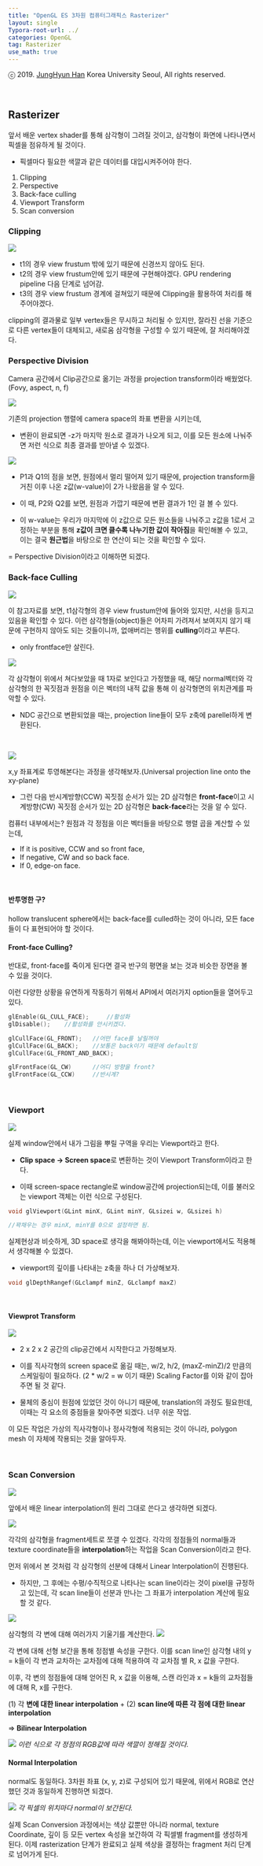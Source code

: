 ```yaml
---
title: "OpenGL ES 3차원 컴퓨터그래픽스 Rasterizer"
layout: single
Typora-root-url: ../
categories: OpenGL
tag: Rasterizer
use_math: true
---
```


ⓒ 2019. [JungHyun Han](https://media.korea.ac.kr/people/jhan/) Korea University Seoul, All rights reserved.

<br/>


## Rasterizer

앞서 배운 vertex shader를 통해 삼각형이 그려질 것이고, 삼각형이 화면에 나타나면서 픽셀을 점유하게 될 것이다.
- 픽셀마다 필요한 색깔과 같은 데이터를 대입시켜주어야 한다.

1. Clipping
2. Perspective
3. Back-face culling
4. Viewport Transform
5. Scan conversion

### Clipping

![]({{site.url}}/images/2024-09-29-opengl-rasterizer/clipping.png)

- t1의 경우 view frustum 밖에 있기 때문에 신경쓰지 않아도 된다.
- t2의 경우 view frustum안에 있기 때문에 구현해야겠다. GPU rendering pipeline 다음 단계로 넘어감.
- t3의 경우 view frustum 경계에 걸쳐있기 때문에 Clipping을 활용하여 처리를 해주어야겠다.

clipping의 결과물로 일부 vertex들은 무시하고 처리될 수 있지만, 잘라진 선을 기준으로 다른 vertex들이 대체되고, 새로움 삼각형을 구성할 수 있기 때문에, 잘 처리해야겠다.

### Perspective Division

Camera 공간에서 Clip공간으로 옮기는 과정을 projection transform이라 배웠었다. (Fovy, aspect, n, f)

![]({{site.url}}/images/2024-09-29-opengl-rasterizer/projectionTransform.png)

기존의 projection 행렬에 camera space의 좌표 변환을 시키는데, 
- 변환이 완료되면 -z가 마지막 원소로 결과가 나오게 되고, 이를 모든 원소에 나눠주면 저런 식으로 최종 결과를 받아낼 수 있겠다.

![]({{site.url}}/images/2024-09-29-opengl-rasterizer/perspectiveDivision.png)

- P1과 Q1의 점을 보면, 원점에서 멀리 떨어져 있기 때문에, projection transform을 거친 이후 나온 z값(w-value)이 2가 나왔음을 알 수 있다.  

- 이 때, P2와 Q2를 보면, 원점과 가깝기 때문에 변환 결과가 1인 걸 볼 수 있다.

- 이 w-value는 우리가 마지막에 이 z값으로 모든 원소들을 나눠주고 z값을 1로서 고정하는 부분을 통해 **z값이 크면 클수록 나누기한 값이 작아짐**을 확인해볼 수 있고, 이는 결국 **원근법**을 바탕으로 한 연산이 되는 것을 확인할 수 있다.

= Perspective Division이라고 이해하면 되겠다.

### Back-face Culling

![]({{site.url}}/images/2024-09-29-opengl-rasterizer/backfaceCulling.png)

이 참고자료를 보면, t1삼각형의 경우 view frustum안에 들어와 있지만, 시선을 등지고 있음을 확인할 수 있다. 이런 삼각형들(object)들은 어차피 가려져서 보여지지 않기 때문에 구현하지 않아도 되는 것들이니까, 없애버리는 행위를 **culling**이라고 부른다.

- only frontface만 살린다.

![]({{site.url}}/images/2024-09-29-opengl-rasterizer/universal.png)

각 삼각형이 위에서 쳐다보았을 때 1자로 보인다고 가정했을 때, 해당 normal벡터와 각 삼각형의 한 꼭짓점과 원점을 이은 벡터의 내적 값을 통해 이 삼각형면의 위치관계를 파악할 수 있다.
- NDC 공간으로 변환되었을 때는, projection line들이 모두 z축에 parellel하게 변환된다.


<br/>

![]({{site.url}}/images/2024-09-29-opengl-rasterizer/cwCcw.png)

x,y 좌표계로 투영해본다는 과정을 생각해보자.(Universal projection line onto the xy-plane)
- 그런 다음 반시계방향(CCW) 꼭짓점 순서가 있는 2D 삼각형은 **front-face**이고 시계방향(CW) 꼭짓점 순서가 있는 2D 삼각형은 **back-face**라는 것을 알 수 있다.

컴퓨터 내부에서는? 원점과 각 정점을 이은 벡터들을 바탕으로 행렬 곱을 계산할 수 있는데, 
- If it is positive, CCW and so front face,
- If negative, CW and so back face.
- If 0, edge-on face.

<br/>

#### 반투명한 구?

hollow translucent sphere에서는 back-face를 culled하는 것이 아니라, 모든 face들이 다 표현되어야 할 것이다.

#### Front-face Culling?

반대로, front-face를 죽이게 된다면 결국 반구의 평면을 보는 것과 비슷한 장면을 볼 수 있을 것이다.

이런 다양한 상황을 유연하게 작동하기 위해서 API에서 여러가지 option들을 열어두고 있다.
```c
glEnable(GL_CULL_FACE);     //활성화
glDisable();    //활성화를 안시키겠다.

glCullFace(GL_FRONT);   //어떤 face를 날릴꺼야
glCullFace(GL_BACK);    //보통은 back이기 때문에 default임
glCullFace(GL_FRONT_AND_BACK);

glFrontFace(GL_CW)      //어디 방향을 front?
glFrontFace(GL_CCW)     //반시계?
```

<br/>

### Viewport

![]({{site.url}}/images/2024-09-29-opengl-rasterizer/viewport.png)

실제 window안에서 내가 그림을 뿌릴 구역을 우리는 Viewport라고 한다.
- **Clip space → Screen space**로 변환하는 것이 Viewport Transform이라고 한다.

- 이때 screen-space rectangle로 window공간에 projection되는데, 이를 불러오는 viewport 객체는 이런 식으로 구성된다.

```c
void glViewport(GLint minX, GLint minY, GLsizei w, GLsizei h)

//꽉채우는 경우 minX, minY를 0으로 설정하면 됨.
```

실제현상과 비슷하게, 3D space로 생각을 해봐야하는데, 이는 viewport에서도 적용해서 생각해볼 수 있겠다.
- viewport의 깊이를 나타내는 z축을 하나 더 가상해보자.

```c
void glDepthRangef(GLclampf minZ, GLclampf maxZ)
```

<br/>

#### Viewprot Transform

![]({{site.url}}/images/2024-09-29-opengl-rasterizer/viewportTransform.png)

- 2 x 2 x 2 공간의 clip공간에서 시작한다고 가정해보자.

- 이를 직사각형의 screen space로 옮길 때는, w/2, h/2, (maxZ-minZ)/2 만큼의 스케일링이 필요하다. (2 * w/2 = w 이기 때문) Scaling Factor를 이와 같이 잡아주면 될 것 같다.

- 물체의 중심이 원점에 있었던 것이 아니기 때문에, translation의 과정도 필요한데, 이때는 각 요소의 중점들을 찾아주면 되겠다. 너무 쉬운 작업.

이 모든 작업은 가상의 직사각형이나 정사각형에 적용되는 것이 아니라, polygon mesh 이 자체에 작용되는 것을 알아두자.

<br/>

### Scan Conversion

![]({{site.url}}/images/2024-09-29-opengl-rasterizer/linearInterpolation.png)

앞에서 배운 linear interpolation의 원리 그대로 쓴다고 생각하면 되겠다.

![]({{site.url}}/images/2024-09-29-opengl-rasterizer/scanConversion.png)

각각의 삼각형을 fragment세트로 쪼갤 수 있겠다. 각각의 정점들의 normal들과 texture coordinate들을 **interpolation**하는 작업을 Scan Conversion이라고 한다.

먼저 위에서 본 것처럼 각 삼각형의 선분에 대해서 Linear Interpolation이 진행된다.
- 하지만, 그 후에는 수평/수직적으로 나타나는 scan line이라는 것이 pixel을 규정하고 있는데, 각 scan line들이 선분과 만나는 그 좌표가 interpolation 계산에 필요할 것 같다.

![]({{site.url}}/images/2024-09-29-opengl-rasterizer/bilinearInterpolation.png)

삼각형의 각 변에 대해 여러가지 기울기를 계산한다.
![]({{site.url}}/images/2024-09-29-opengl-rasterizer/calDep.png)

각 변에 대해 선형 보간을 통해 정점별 속성을 구한다. 이를 scan line인 삼각형 내의 y = k들이 각 변과 교차하는 교차점에 대해 적용하여 각 교차점 별 R, x 값을 구한다.

이후, 각 변의 정점들에 대해 얻어진 R, x 값을 이용해, 스캔 라인과 x = k들의 교차점들에 대해 R, x를 구한다.

(1) 각 **변에 대한 linear interpolation** + (2) **scan line에 따른 각 점에 대한 linear interpolation**

=>  **Bilinear Interpolation**

![]({{site.url}}/images/2024-09-29-opengl-rasterizer/interpolationExample.png)
*이런 식으로 각 정점의 RGB값에 따라 색깔이 정해질 것이다.*

#### Normal Interpolation

normal도 동일하다. 3차원 좌표 (x, y, z)로 구성되어 있기 때문에, 위에서 RGB로 연산했던 것과 동일하게 진행하면 되겠다.

![]({{site.url}}/images/2024-09-29-opengl-rasterizer/normalInterpolation.png)
*각 픽셀의 위치마다 normal이 보간된다.*

실제 Scan Conversion 과정에서는 색상 값뿐만 아니라 normal, texture Coordinate, 깊이 등 모든 vertex 속성을 보간하여 각 픽셀별 fragment를 생성하게 된다. 이제 rasterization 단계가 완료되고 실제 색상을 결정하는 fragment 처리 단계로 넘어가게 된다.


<br/>


```toc
```